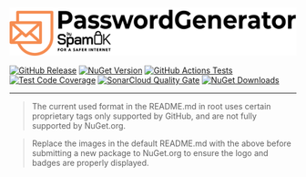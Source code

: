 ![PasswordGenerator logo](https://raw.githubusercontent.com/SpamOK/SpamOK.PasswordGenerator/main/docs/assets/passwordgenerator-black-600.png)

[![GitHub Release](https://img.shields.io/github/v/release/SpamOK/SpamOK.PasswordGenerator?include_prereleases&logo=github)](https://www.nuget.org/packages/SpamOK.PasswordGenerator) [![NuGet Version](https://img.shields.io/nuget/v/SpamOK.PasswordGenerator.svg?logo=nuget)](https://www.nuget.org/packages/SpamOK.PasswordGenerator) [![GitHub Actions Tests](https://img.shields.io/github/actions/workflow/status/SpamOK/SpamOK.PasswordGenerator/dotnet-build-run-tests.yml?label=tests)](https://github.com/SpamOK/SpamOK.PasswordGenerator/actions/workflows/dotnet-build-run-tests.yml) [![Test Code Coverage](https://img.shields.io/sonar/coverage/SpamOK_SpamOK.PasswordGenerator?server=https%3A%2F%2Fsonarcloud.io&label=test%20code%20coverage)](https://sonarcloud.io/summary/new_code?id=SpamOK_SpamOK.PasswordGenerator) [![SonarCloud Quality Gate](https://img.shields.io/sonar/quality_gate/SpamOK_SpamOK.PasswordGenerator?server=https%3A%2F%2Fsonarcloud.io&label=sonarcloud&logo=sonarcloud)](https://sonarcloud.io/summary/new_code?id=SpamOK_SpamOK.PasswordGenerator) [![NuGet Downloads](https://img.shields.io/nuget/dt/SpamOK.PasswordGenerator?label=nuget%20downloads&logo=nuget)](https://www.nuget.org/packages/SpamOK.PasswordGenerator)

---

> The current used format in the README.md in root uses certain proprietary tags only supported by GitHub,
and are not fully supported by NuGet.org.

> Replace the images in the default README.md with the above before submitting a new package to NuGet.org to ensure the logo
and badges are properly displayed.

